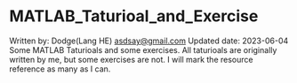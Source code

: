 # MATLAB_Taturioal_and_Exercise
Written by: Dodge(Lang HE) asdsay@gmail.com Updated date: 2023-06-04
Some MATLAB Taturioals and some exercises. All taturioals are originally written by me, but some exercises are not. I will mark the resource reference as many as I can.
